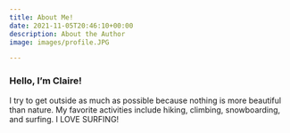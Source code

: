 ```yaml
---
title: About Me!
date: 2021-11-05T20:46:10+00:00
description: About the Author
image: images/profile.JPG

---
```

### Hello, I’m **Claire!**

I try to get outside as much as possible because nothing is more beautiful than nature. My favorite activities include hiking, climbing, snowboarding, and surfing. I LOVE SURFING!